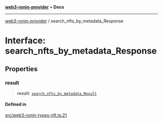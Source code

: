 [**web3-ronin-provider**](../README.md) • **Docs**

***

[web3-ronin-provider](../globals.md) / search\_nfts\_by\_metadata\_Response

# Interface: search\_nfts\_by\_metadata\_Response

## Properties

### result

> **result**: [`search_nfts_by_metadata_Result`](search_nfts_by_metadata_Result.md)

#### Defined in

[src/web3-ronin-types-nft.ts:21](https://github.com/chuacw/web3-ronin-provider/blob/5334d3e4a39d6911ce4028a880b09b3429564837/src/web3-ronin-types-nft.ts#L21)
